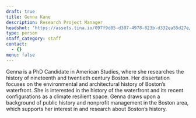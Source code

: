 ```yaml
---
draft: true
title: Genna Kane
description: Research Project Manager
headshot: 'https://assets.tina.io/097f9d05-d307-4978-823b-d332ea55d27e/Kane Headshot.jpg'
type: person
staff_category: staff
contact:
  - {}
menu: false
---
```


Genna is a PhD Candidate in American Studies, where she researches the history of nineteenth and twentieth century Boston. Her dissertation focuses on the environmental and architectural history of Boston’s waterfront. She is interested in the history of the waterfront and its recent configurations as a climate resilient space. Genna draws upon a background of public history and nonprofit management in the Boston area, which supports her interest in and research about Boston’s history.
